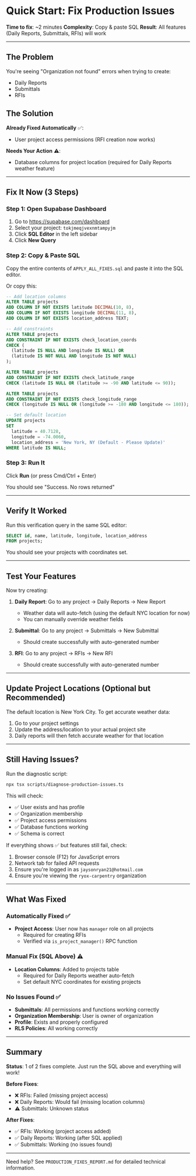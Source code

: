 # Quick Start: Fix Production Issues

**Time to fix**: ~2 minutes
**Complexity**: Copy & paste SQL
**Result**: All features (Daily Reports, Submittals, RFIs) will work

---

## The Problem

You're seeing "Organization not found" errors when trying to create:
- Daily Reports
- Submittals
- RFIs

## The Solution

**Already Fixed Automatically** ✅:
- User project access permissions (RFI creation now works)

**Needs Your Action** ⚠️:
- Database columns for project location (required for Daily Reports weather feature)

---

## Fix It Now (3 Steps)

### Step 1: Open Supabase Dashboard

1. Go to https://supabase.com/dashboard
2. Select your project: `tokjmeqjvexnmtampyjm`
3. Click **SQL Editor** in the left sidebar
4. Click **New Query**

### Step 2: Copy & Paste SQL

Copy the entire contents of `APPLY_ALL_FIXES.sql` and paste it into the SQL editor.

Or copy this:

```sql
-- Add location columns
ALTER TABLE projects
ADD COLUMN IF NOT EXISTS latitude DECIMAL(10, 8),
ADD COLUMN IF NOT EXISTS longitude DECIMAL(11, 8),
ADD COLUMN IF NOT EXISTS location_address TEXT;

-- Add constraints
ALTER TABLE projects
ADD CONSTRAINT IF NOT EXISTS check_location_coords
CHECK (
  (latitude IS NULL AND longitude IS NULL) OR
  (latitude IS NOT NULL AND longitude IS NOT NULL)
);

ALTER TABLE projects
ADD CONSTRAINT IF NOT EXISTS check_latitude_range
CHECK (latitude IS NULL OR (latitude >= -90 AND latitude <= 90));

ALTER TABLE projects
ADD CONSTRAINT IF NOT EXISTS check_longitude_range
CHECK (longitude IS NULL OR (longitude >= -180 AND longitude <= 180));

-- Set default location
UPDATE projects
SET
  latitude = 40.7128,
  longitude = -74.0060,
  location_address = 'New York, NY (Default - Please Update)'
WHERE latitude IS NULL;
```

### Step 3: Run It

Click **Run** (or press Cmd/Ctrl + Enter)

You should see "Success. No rows returned"

---

## Verify It Worked

Run this verification query in the same SQL editor:

```sql
SELECT id, name, latitude, longitude, location_address
FROM projects;
```

You should see your projects with coordinates set.

---

## Test Your Features

Now try creating:

1. **Daily Report**: Go to any project → Daily Reports → New Report
   - Weather data will auto-fetch (using the default NYC location for now)
   - You can manually override weather fields

2. **Submittal**: Go to any project → Submittals → New Submittal
   - Should create successfully with auto-generated number

3. **RFI**: Go to any project → RFIs → New RFI
   - Should create successfully with auto-generated number

---

## Update Project Locations (Optional but Recommended)

The default location is New York City. To get accurate weather data:

1. Go to your project settings
2. Update the address/location to your actual project site
3. Daily reports will then fetch accurate weather for that location

---

## Still Having Issues?

Run the diagnostic script:

```bash
npx tsx scripts/diagnose-production-issues.ts
```

This will check:
- ✅ User exists and has profile
- ✅ Organization membership
- ✅ Project access permissions
- ✅ Database functions working
- ✅ Schema is correct

If everything shows ✅ but features still fail, check:
1. Browser console (F12) for JavaScript errors
2. Network tab for failed API requests
3. Ensure you're logged in as `jaysonryan21@hotmail.com`
4. Ensure you're viewing the `ryox-carpentry` organization

---

## What Was Fixed

### Automatically Fixed ✅
- **Project Access**: User now has `manager` role on all projects
  - Required for creating RFIs
  - Verified via `is_project_manager()` RPC function

### Manual Fix (SQL Above) ⚠️
- **Location Columns**: Added to projects table
  - Required for Daily Reports weather auto-fetch
  - Set default NYC coordinates for existing projects

### No Issues Found ✅
- **Submittals**: All permissions and functions working correctly
- **Organization Membership**: User is owner of organization
- **Profile**: Exists and properly configured
- **RLS Policies**: All working correctly

---

## Summary

**Status**: 1 of 2 fixes complete. Just run the SQL above and everything will work!

**Before Fixes**:
- ❌ RFIs: Failed (missing project access)
- ❌ Daily Reports: Would fail (missing location columns)
- ⚠️ Submittals: Unknown status

**After Fixes**:
- ✅ RFIs: Working (project access added)
- ✅ Daily Reports: Working (after SQL applied)
- ✅ Submittals: Working (no issues found)

---

Need help? See `PRODUCTION_FIXES_REPORT.md` for detailed technical information.

